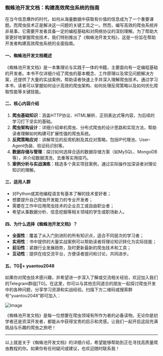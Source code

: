 ### 蜘蛛池开发文档：构建高效爬虫系统的指南

在当今信息爆炸的时代，如何从海量数据中获取有价值的信息成为了一个重要课题。而爬虫技术正是解决这一问题的关键工具之一。然而，编写高效的爬虫系统并非易事，它需要开发者具备一定的编程基础和对网络协议的深刻理解。为了帮助大家更好地掌握爬虫技术，我们特别推出了《蜘蛛池开发文档》，这是一份旨在帮助开发者构建高效爬虫系统的全面指南。

#### 一、蜘蛛池开发文档概述

《蜘蛛池开发文档》是一本集理论与实践于一体的书籍，主要面向有一定编程基础的开发者。本书不仅详细介绍了爬虫的基本概念、工作原理以及常见问题解决方案，还提供了大量的实战案例，帮助读者快速上手并深入理解爬虫技术。通过学习本书，读者可以掌握如何设计高效的爬虫架构、如何处理反爬策略以及如何优化爬取性能等关键技能。

#### 二、核心内容介绍

1. **爬虫基础知识**：涵盖HTTP协议、HTML解析、正则表达式等内容，为后续的学习打下坚实的基础。
2. **爬虫架构设计**：详细介绍单机爬虫、分布式爬虫的设计思路和实现方法，帮助读者理解如何构建可扩展性强的爬虫系统。
3. **反爬策略应对**：讲解常见的反爬机制及其应对策略，包括IP代理池、User-Agent伪装、验证码识别等。
4. **数据存储与管理**：探讨如何选择合适的数据存储方案（如MySQL、MongoDB等），并介绍数据清洗、去重等实用技巧。
5. **案例分析与实战演练**：精选多个真实项目案例，通过实际操作加深读者对理论知识的理解。

#### 三、适用人群

- 对Python或其他编程语言有基本了解的技术爱好者；
- 想要提升自己爬虫开发能力的专业开发者；
- 需要在工作中应用爬虫技术的企业员工或自由职业者；
- 希望从事数据分析、信息挖掘等相关领域的学生或职场新人。

#### 四、为什么选择《蜘蛛池开发文档》？

- **全面性**：覆盖了从入门到进阶的所有知识点，适合不同层次的学习者；
- **实用性**：书中提供的大量实战案例可以帮助读者将理论知识转化为实际技能；
- **前沿性**：紧跟行业发展趋势，及时更新最新的爬虫技术和工具；
- **互动性**：提供在线交流平台，方便读者提问和讨论，共同进步。

#### 五、TG💪+ yuantou2048

如果你对爬虫技术感兴趣，并希望进一步深入了解或交流相关经验，欢迎加入我们的Telegram群组[TG]。在这里，你可以与其他志同道合的朋友一起探讨爬虫开发中的各种问题，分享学习资源和实战经验。扫描下方二维码或搜索群号“yuantou2048”即可加入：

![Image](https://github.com/user-attachments/assets/42a5a4a5-fea9-4a1d-8aa0-73e57e430cca)

《蜘蛛池开发文档》是每一位想要在爬虫领域有所作为者的必备读物。无论你是初学者还是资深开发者，都能从中获得宝贵的启示和灵感。让我们一起开启这段充满挑战与乐趣的爬虫之旅吧！

---

以上就是关于《蜘蛛池开发文档》的详细介绍，希望能够帮助到正在寻找高质量爬虫教程的你。如果你有任何疑问或建议，也欢迎随时联系我！